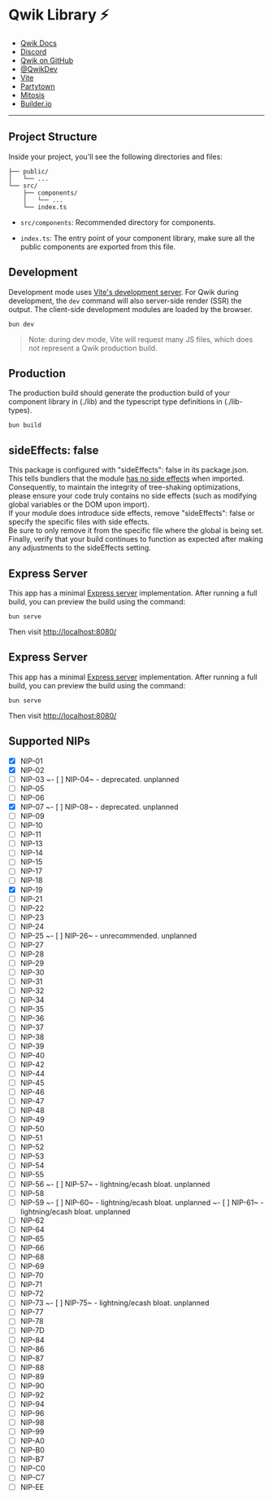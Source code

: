 # Qwik Library ⚡️

- [Qwik Docs](https://qwik.dev/)
- [Discord](https://qwik.dev/chat)
- [Qwik on GitHub](https://github.com/QwikDev/qwik)
- [@QwikDev](https://twitter.com/QwikDev)
- [Vite](https://vitejs.dev/)
- [Partytown](https://partytown.qwik.dev/)
- [Mitosis](https://github.com/BuilderIO/mitosis)
- [Builder.io](https://www.builder.io/)

---

## Project Structure

Inside your project, you'll see the following directories and files:

```
├── public/
│   └── ...
└── src/
    ├── components/
    │   └── ...
    └── index.ts
```

- `src/components`: Recommended directory for components.

- `index.ts`: The entry point of your component library, make sure all the public components are exported from this file.

## Development

Development mode uses [Vite's development server](https://vitejs.dev/). For Qwik during development, the `dev` command will also server-side render (SSR) the output. The client-side development modules are loaded by the browser.

```
bun dev
```

> Note: during dev mode, Vite will request many JS files, which does not represent a Qwik production build.

## Production

The production build should generate the production build of your component library in (./lib) and the typescript type definitions in (./lib-types).

```
bun build
```

## sideEffects: false

This package is configured with "sideEffects": false in its package.json.<br/>
This tells bundlers that the module [has no side effects](https://webpack.js.org/guides/tree-shaking/#mark-the-file-as-side-effect-free) when imported.<br/>
Consequently, to maintain the integrity of tree-shaking optimizations, please ensure your code truly contains no side effects (such as modifying global variables or the DOM upon import).<br/>
If your module does introduce side effects, remove "sideEffects": false or specify the specific files with side effects.<br/>
Be sure to only remove it from the specific file where the global is being set. Finally, verify that your build continues to function as expected after making any adjustments to the sideEffects setting.

## Express Server

This app has a minimal [Express server](https://expressjs.com/) implementation. After running a full build, you can preview the build using the command:

```
bun serve
```

Then visit [http://localhost:8080/](http://localhost:8080/)

## Express Server

This app has a minimal [Express server](https://expressjs.com/) implementation. After running a full build, you can preview the build using the command:

```
bun serve
```

Then visit [http://localhost:8080/](http://localhost:8080/)

## Supported NIPs

- [X] NIP-01
- [X] NIP-02
- [ ] NIP-03
~- [ ] NIP-04~ - deprecated. unplanned
- [ ] NIP-05
- [ ] NIP-06
- [X] NIP-07
~- [ ] NIP-08~ - deprecated. unplanned
- [ ] NIP-09
- [ ] NIP-10
- [ ] NIP-11
- [ ] NIP-13
- [ ] NIP-14
- [ ] NIP-15
- [ ] NIP-17
- [ ] NIP-18
- [X] NIP-19
- [ ] NIP-21
- [ ] NIP-22
- [ ] NIP-23
- [ ] NIP-24
- [ ] NIP-25
~- [ ] NIP-26~ - unrecommended. unplanned
- [ ] NIP-27
- [ ] NIP-28
- [ ] NIP-29
- [ ] NIP-30
- [ ] NIP-31
- [ ] NIP-32
- [ ] NIP-34
- [ ] NIP-35
- [ ] NIP-36
- [ ] NIP-37
- [ ] NIP-38
- [ ] NIP-39
- [ ] NIP-40
- [ ] NIP-42
- [ ] NIP-44
- [ ] NIP-45
- [ ] NIP-46
- [ ] NIP-47
- [ ] NIP-48
- [ ] NIP-49
- [ ] NIP-50
- [ ] NIP-51
- [ ] NIP-52
- [ ] NIP-53
- [ ] NIP-54
- [ ] NIP-55
- [ ] NIP-56
~- [ ] NIP-57~ - lightning/ecash bloat. unplanned
- [ ] NIP-58
- [ ] NIP-59
~- [ ] NIP-60~ - lightning/ecash bloat. unplanned
~- [ ] NIP-61~ - lightning/ecash bloat. unplanned
- [ ] NIP-62
- [ ] NIP-64
- [ ] NIP-65
- [ ] NIP-66
- [ ] NIP-68
- [ ] NIP-69
- [ ] NIP-70
- [ ] NIP-71
- [ ] NIP-72
- [ ] NIP-73
~- [ ] NIP-75~ - lightning/ecash bloat. unplanned
- [ ] NIP-77
- [ ] NIP-78
- [ ] NIP-7D
- [ ] NIP-84
- [ ] NIP-86
- [ ] NIP-87
- [ ] NIP-88
- [ ] NIP-89
- [ ] NIP-90
- [ ] NIP-92
- [ ] NIP-94
- [ ] NIP-96
- [ ] NIP-98
- [ ] NIP-99
- [ ] NIP-A0
- [ ] NIP-B0
- [ ] NIP-B7
- [ ] NIP-C0
- [ ] NIP-C7
- [ ] NIP-EE
